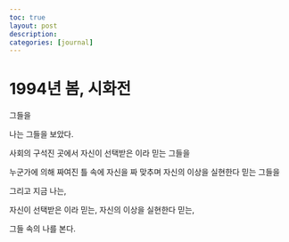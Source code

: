 ```yaml
---
toc: true
layout: post
description:
categories: [journal]
---
```

# 1994년 봄, 시화전

그들을

나는 그들을 보았다.

사회의 구석진 곳에서
자신이 선택받은 이라 믿는
그들을

누군가에 의해 짜여진 틀 속에
자신을 짜 맞추며
자신의 이상을 실현한다 믿는
그들을

그리고 지금 나는,

자신이 선택받은 이라 믿는,
자신의 이상을 실현한다 믿는,

그들 속의 나를 본다.
